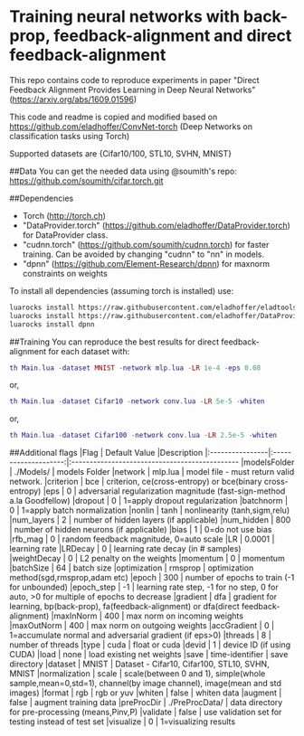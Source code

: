 Training neural networks with back-prop, feedback-alignment and direct feedback-alignment
==========================================================================================

This repo contains code to reproduce experiments in paper
"Direct Feedback Alignment Provides Learning in Deep Neural Networks"
(https://arxiv.org/abs/1609.01596)

This code and readme is copied and modified based on https://github.com/eladhoffer/ConvNet-torch (Deep Networks on classification tasks using Torch)

Supported datasets are {Cifar10/100, STL10, SVHN, MNIST}

##Data
You can get the needed data using @soumith's repo: https://github.com/soumith/cifar.torch.git

##Dependencies
* Torch (http://torch.ch)
* "DataProvider.torch" (https://github.com/eladhoffer/DataProvider.torch) for DataProvider class.
* "cudnn.torch" (https://github.com/soumith/cudnn.torch) for faster training. Can be avoided by changing "cudnn" to "nn" in models.
* "dpnn" (https://github.com/Element-Research/dpnn) for maxnorm constraints on weights

To install all dependencies (assuming torch is installed) use:
```bash
luarocks install https://raw.githubusercontent.com/eladhoffer/eladtools/master/eladtools-scm-1.rockspec
luarocks install https://raw.githubusercontent.com/eladhoffer/DataProvider.torch/master/dataprovider-scm-1.rockspec
luarocks install dpnn
```

##Training
You can reproduce the best results for direct feedback-alignment for each dataset with:
```lua
th Main.lua -dataset MNIST -network mlp.lua -LR 1e-4 -eps 0.08
```
or,
```lua
th Main.lua -dataset Cifar10 -network conv.lua -LR 5e-5 -whiten
```
or,
```lua
th Main.lua -dataset Cifar100 -network conv.lua -LR 2.5e-5 -whiten
```

##Additional flags
|Flag             | Default Value        |Description
|:----------------|:--------------------:|:----------------------------------------------
|modelsFolder     |  ./Models/           | models Folder
|network          |  mlp.lua             | model file - must return valid network.
|criterion        |  bce                 | criterion, ce(cross-entropy) or bce(binary cross-entropy)
|eps              |  0                   | adversarial regularization magnitude (fast-sign-method a.la Goodfellow)
|dropout          |  0                   | 1=apply dropout regularization
|batchnorm        |  0                   | 1=apply batch normalization
|nonlin           |  tanh                | nonlinearity (tanh,sigm,relu)
|num_layers       |  2                   | number of hidden layers (if applicable)
|num_hidden       |  800                 | number of hidden neurons (if applicable)
|bias             |  1                   | 0=do not use bias
|rfb_mag          |  0                   | random feedback magnitude, 0=auto scale
|LR               |  0.0001              | learning rate
|LRDecay          |  0                   | learning rate decay (in # samples)
|weightDecay      |  0                   | L2 penalty on the weights
|momentum         |  0                   | momentum
|batchSize        |  64                  | batch size
|optimization     |  rmsprop             | optimization method(sgd,rmsprop,adam etc)
|epoch            |  300                 | number of epochs to train (-1 for unbounded)
|epoch_step       |  -1                  | learning rate step, -1 for no step, 0 for auto, >0 for multiple of epochs to decrease
|gradient         |  dfa                 | gradient for learning, bp(back-prop), fa(feedback-alignment) or dfa(direct feedback-alignment)
|maxInNorm        |  400                 | max norm on incoming weights
|maxOutNorm       |  400                 | max norm on outgoing weights
|accGradient      |  0                   | 1=accumulate normal and adversarial gradient (if eps>0)
|threads          |  8                   | number of threads
|type             |  cuda                | float or cuda
|devid            |  1                   | device ID (if using CUDA)
|load             |  none                | load existing net weights
|save             |  time-identifier     | save directory
|dataset          |  MNIST               | Dataset - Cifar10, Cifar100, STL10, SVHN, MNIST
|normalization    |  scale               | scale(between 0 and 1), simple(whole sample,mean=0,std=1), channel(by image channel), image(mean and std images)
|format           |  rgb                 | rgb or yuv
|whiten           |  false               | whiten data
|augment          |  false               | augment training data
|preProcDir       |  ./PreProcData/      | data directory for pre-processing (means,Pinv,P)
|validate         |  false               | use validation set for testing instead of test set
|visualize        |  0                   | 1=visualizing results
